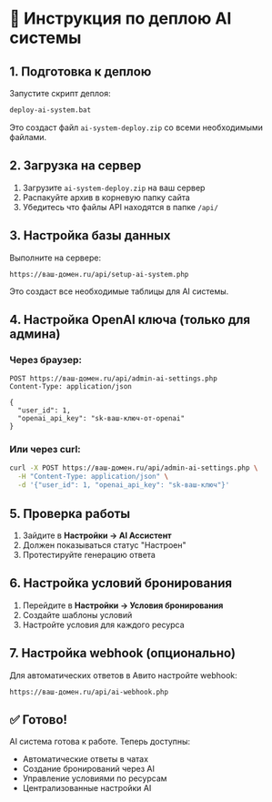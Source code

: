 # 🚀 Инструкция по деплою AI системы

## 1. Подготовка к деплою

Запустите скрипт деплоя:
```bash
deploy-ai-system.bat
```

Это создаст файл `ai-system-deploy.zip` со всеми необходимыми файлами.

## 2. Загрузка на сервер

1. Загрузите `ai-system-deploy.zip` на ваш сервер
2. Распакуйте архив в корневую папку сайта
3. Убедитесь что файлы API находятся в папке `/api/`

## 3. Настройка базы данных

Выполните на сервере:
```
https://ваш-домен.ru/api/setup-ai-system.php
```

Это создаст все необходимые таблицы для AI системы.

## 4. Настройка OpenAI ключа (только для админа)

### Через браузер:
```
POST https://ваш-домен.ru/api/admin-ai-settings.php
Content-Type: application/json

{
  "user_id": 1,
  "openai_api_key": "sk-ваш-ключ-от-openai"
}
```

### Или через curl:
```bash
curl -X POST https://ваш-домен.ru/api/admin-ai-settings.php \
  -H "Content-Type: application/json" \
  -d '{"user_id": 1, "openai_api_key": "sk-ваш-ключ"}'
```

## 5. Проверка работы

1. Зайдите в **Настройки → AI Ассистент**
2. Должен показываться статус "Настроен"
3. Протестируйте генерацию ответа

## 6. Настройка условий бронирования

1. Перейдите в **Настройки → Условия бронирования**
2. Создайте шаблоны условий
3. Настройте условия для каждого ресурса

## 7. Настройка webhook (опционально)

Для автоматических ответов в Авито настройте webhook:
```
https://ваш-домен.ru/api/ai-webhook.php
```

## ✅ Готово!

AI система готова к работе. Теперь доступны:
- Автоматические ответы в чатах
- Создание бронирований через AI
- Управление условиями по ресурсам
- Централизованные настройки AI